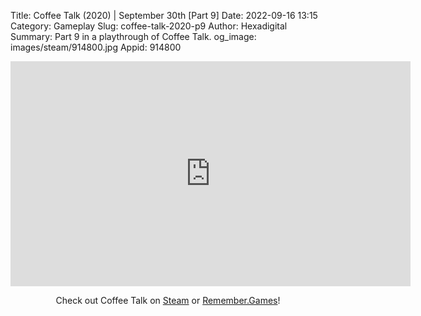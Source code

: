 Title: Coffee Talk (2020) | September 30th [Part 9]
Date: 2022-09-16 13:15
Category: Gameplay
Slug: coffee-talk-2020-p9
Author: Hexadigital
Summary: Part 9 in a playthrough of Coffee Talk.
og_image: images/steam/914800.jpg
Appid: 914800

<center><iframe src="https://www.youtube.com/embed/F-I5NJH2lIs?feature=oembed" allow="accelerometer; autoplay; encrypted-media; gyroscope; picture-in-picture" width="640" height="360" frameborder="0"></iframe>

Check out Coffee Talk on [Steam](https://store.steampowered.com/app/914800/?curator_clanid=34633900) or [Remember.Games](https://remember.games/game/718/)!</center>

